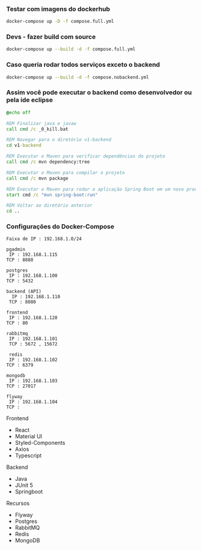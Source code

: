 ### Testar com imagens do dockerhub
```bash
docker-compose up -D -f compose.full.yml
```

### Devs - fazer build com source
```bash
docker-compose up --build -d -f compose.full.yml
```

### Caso queria rodar todos serviços exceto o backend 
```bash
docker-compose up --build -d -f compose.nobackend.yml
```

### Assim você pode executar o backend como desenvolvedor ou pela ide eclipse
```bat
@echo off

REM Finalizar java e javaw
call cmd /c _0_kill.bat

REM Navegar para o diretório v1-backend
cd v1-backend

REM Executar o Maven para verificar dependências do projeto
call cmd /c mvn dependency:tree

REM Executar o Maven para compilar o projeto
call cmd /c mvn package

REM Executar o Maven para rodar a aplicação Spring Boot em um novo processo
start cmd /c "mvn spring-boot:run"

REM Voltar ao diretório anterior
cd ..
```

### Configurações do Docker-Compose
```
Faixa de IP : 192.168.1.0/24

pgadmin
 IP : 192.168.1.115
TCP : 8888

postgres
 IP : 192.168.1.100
TCP : 5432

backend (API)
  IP : 192.168.1.110
 TCP : 8080  

frontend
 IP : 192.168.1.120
TCP : 80 

rabbitmq
 IP : 192.168.1.101
 TCP : 5672 , 15672

 redis
 IP : 192.168.1.102
TCP : 6379  

mongodb
 IP : 192.168.1.103
TCP : 27017

flyway
 IP : 192.168.1.104
TCP :
```


Frontend
- React
- Material UI
- Styled-Components
- Axios
- Typescript

Backend
- Java
- JUnit 5
- Springboot

Recursos
- Flyway
- Postgres
- RabbitMQ
- Redis
- MongoDB
